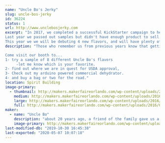 ```yaml
---
name: "Uncle Bo's Jerky"
slug: uncle-bos-jerky
id: 36224
status: 1
url: http://www.unclebosjerky.com
excerpt: "In 2017, we completed a successful KickStarter campaign to help Uncle Bo get USDA approved.
Last year we passed out samples but didn't have enough product to sell.
This year we we will be debuting 4 new flavors, and will have plenty of all 8 flavors for sale!"
description: "Those who remember us from previous years know that getting Uncle Bo's Jerky LLC up and running has been a long time coming! We are at a pivotal point in the process; gearing up for bulk production and national sales! We have spent this past year working with a couple different co-packers to make sure my jerky recipe comes out perfect in bulk production and meets USDA approval. 

Come visit our booth to...
1- try a sample of 8 different Uncle Bo's flavors
     -let me know which is your favorite.
2- find out where we are in quest for USDA approval, 
3- Check out my arduino powered commercial dehydrator.
4- and buy a bag or two for the road."
location: Spirit Building
image-primary:
  - thumbnail: http://makers.makerfaireorlando.com/wp-content/uploads/2016/07/Logo-trans-1-150x150.png
    medium: http://makers.makerfaireorlando.com/wp-content/uploads/2016/07/Logo-trans-1-300x275.png
    large: http://makers.makerfaireorlando.com/wp-content/uploads/2016/07/Logo-trans-1-1024x939.png
    full: http://makers.makerfaireorlando.com/wp-content/uploads/2016/07/Logo-trans-1.png
maker:
  - name: "Uncle Bo"
    description: "about 20 years ago, a friend of the family gave us a food dehydrator, using the recipe that came with the unit I made some Beef jerky. It was awful! It was worse than the generic store bought stuff. As I make my own steak rubs, wing sauces etcetera ... I decided to make my own jerky recipe. After about 6 months of trial and error, I came up with my original recipe jerky. Using this as a base, I have created 7 additional flavors. "
    image-primary: http://makers.makerfaireorlando.com/wp-content/uploads/2016/10/Logo-trans-1024x939.png
last-modified-db: "2019-10-30 16:45:38"
last-exported: "2020-05-07 10:07:18"
---
```

